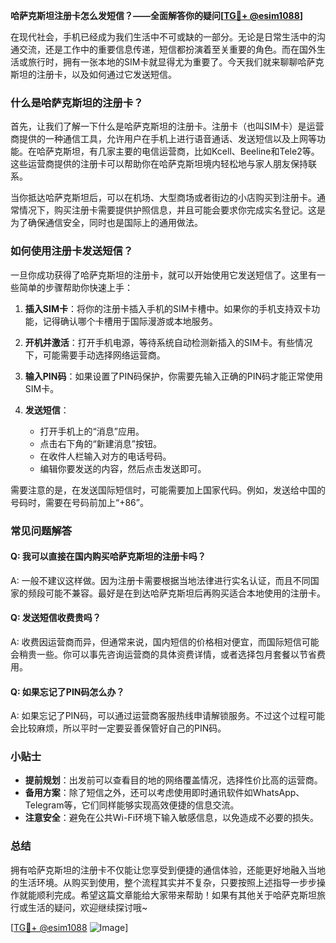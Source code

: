 **哈萨克斯坦注册卡怎么发短信？——全面解答你的疑问[[TG💪+ @esim1088](https://t.me/s/esim1088)]**

在现代社会，手机已经成为我们生活中不可或缺的一部分。无论是日常生活中的沟通交流，还是工作中的重要信息传递，短信都扮演着至关重要的角色。而在国外生活或旅行时，拥有一张本地的SIM卡就显得尤为重要了。今天我们就来聊聊哈萨克斯坦的注册卡，以及如何通过它发送短信。

### 什么是哈萨克斯坦的注册卡？

首先，让我们了解一下什么是哈萨克斯坦的注册卡。注册卡（也叫SIM卡）是运营商提供的一种通信工具，允许用户在手机上进行语音通话、发送短信以及上网等功能。在哈萨克斯坦，有几家主要的电信运营商，比如Kcell、Beeline和Tele2等。这些运营商提供的注册卡可以帮助你在哈萨克斯坦境内轻松地与家人朋友保持联系。

当你抵达哈萨克斯坦后，可以在机场、大型商场或者街边的小店购买到注册卡。通常情况下，购买注册卡需要提供护照信息，并且可能会要求你完成实名登记。这是为了确保通信安全，同时也是国际上的通用做法。

### 如何使用注册卡发送短信？

一旦你成功获得了哈萨克斯坦的注册卡，就可以开始使用它发送短信了。这里有一些简单的步骤帮助你快速上手：

1. **插入SIM卡**：将你的注册卡插入手机的SIM卡槽中。如果你的手机支持双卡功能，记得确认哪个卡槽用于国际漫游或本地服务。
   
2. **开机并激活**：打开手机电源，等待系统自动检测新插入的SIM卡。有些情况下，可能需要手动选择网络运营商。

3. **输入PIN码**：如果设置了PIN码保护，你需要先输入正确的PIN码才能正常使用SIM卡。

4. **发送短信**：
   - 打开手机上的“消息”应用。
   - 点击右下角的“新建消息”按钮。
   - 在收件人栏输入对方的电话号码。
   - 编辑你要发送的内容，然后点击发送即可。

需要注意的是，在发送国际短信时，可能需要加上国家代码。例如，发送给中国的号码时，需要在号码前加上“+86”。

### 常见问题解答

#### Q: 我可以直接在国内购买哈萨克斯坦的注册卡吗？
A: 一般不建议这样做。因为注册卡需要根据当地法律进行实名认证，而且不同国家的频段可能不兼容。最好是在到达哈萨克斯坦后再购买适合本地使用的注册卡。

#### Q: 发送短信收费贵吗？
A: 收费因运营商而异，但通常来说，国内短信的价格相对便宜，而国际短信可能会稍贵一些。你可以事先咨询运营商的具体资费详情，或者选择包月套餐以节省费用。

#### Q: 如果忘记了PIN码怎么办？
A: 如果忘记了PIN码，可以通过运营商客服热线申请解锁服务。不过这个过程可能会比较麻烦，所以平时一定要妥善保管好自己的PIN码。

### 小贴士

- **提前规划**：出发前可以查看目的地的网络覆盖情况，选择性价比高的运营商。
- **备用方案**：除了短信之外，还可以考虑使用即时通讯软件如WhatsApp、Telegram等，它们同样能够实现高效便捷的信息交流。
- **注意安全**：避免在公共Wi-Fi环境下输入敏感信息，以免造成不必要的损失。

### 总结

拥有哈萨克斯坦的注册卡不仅能让您享受到便捷的通信体验，还能更好地融入当地的生活环境。从购买到使用，整个流程其实并不复杂，只要按照上述指导一步步操作就能顺利完成。希望这篇文章能给大家带来帮助！如果有其他关于哈萨克斯坦旅行或生活的疑问，欢迎继续探讨哦~

[[TG💪+ @esim1088](https://t.me/s/esim1088) ![Image](https://i.postimg.cc/4NQfJmqS/Snipaste-2025-05-13-00-14-12.png)]